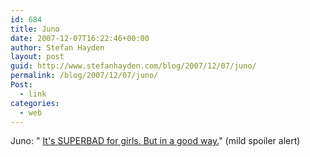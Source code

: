 ```yaml
---
id: 684
title: Juno
date: 2007-12-07T16:22:46+00:00
author: Stefan Hayden
layout: post
guid: http://www.stefanhayden.com/blog/2007/12/07/juno/
permalink: /blog/2007/12/07/juno/
Post:
  - link
categories:
  - web
---
```

Juno: " <a href="http://blog.spout.com/2007/09/04/telluride-2007-juno/">It's SUPERBAD for girls. But in a good way.</a>" (mild spoiler alert)